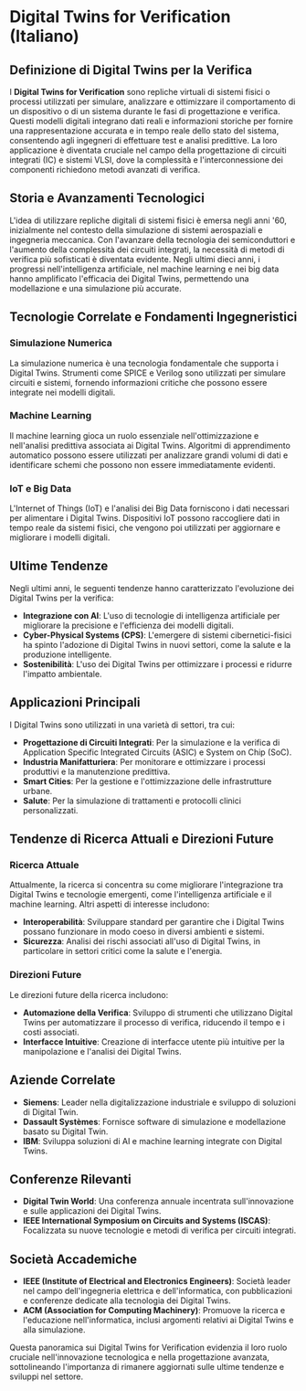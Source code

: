 # Digital Twins for Verification (Italiano)

## Definizione di Digital Twins per la Verifica

I **Digital Twins for Verification** sono repliche virtuali di sistemi fisici o processi utilizzati per simulare, analizzare e ottimizzare il comportamento di un dispositivo o di un sistema durante le fasi di progettazione e verifica. Questi modelli digitali integrano dati reali e informazioni storiche per fornire una rappresentazione accurata e in tempo reale dello stato del sistema, consentendo agli ingegneri di effettuare test e analisi predittive. La loro applicazione è diventata cruciale nel campo della progettazione di circuiti integrati (IC) e sistemi VLSI, dove la complessità e l'interconnessione dei componenti richiedono metodi avanzati di verifica.

## Storia e Avanzamenti Tecnologici

L'idea di utilizzare repliche digitali di sistemi fisici è emersa negli anni '60, inizialmente nel contesto della simulazione di sistemi aerospaziali e ingegneria meccanica. Con l'avanzare della tecnologia dei semiconduttori e l'aumento della complessità dei circuiti integrati, la necessità di metodi di verifica più sofisticati è diventata evidente. Negli ultimi dieci anni, i progressi nell'intelligenza artificiale, nel machine learning e nei big data hanno amplificato l'efficacia dei Digital Twins, permettendo una modellazione e una simulazione più accurate.

## Tecnologie Correlate e Fondamenti Ingegneristici

### Simulazione Numerica

La simulazione numerica è una tecnologia fondamentale che supporta i Digital Twins. Strumenti come SPICE e Verilog sono utilizzati per simulare circuiti e sistemi, fornendo informazioni critiche che possono essere integrate nei modelli digitali.

### Machine Learning

Il machine learning gioca un ruolo essenziale nell'ottimizzazione e nell'analisi predittiva associata ai Digital Twins. Algoritmi di apprendimento automatico possono essere utilizzati per analizzare grandi volumi di dati e identificare schemi che possono non essere immediatamente evidenti.

### IoT e Big Data

L'Internet of Things (IoT) e l'analisi dei Big Data forniscono i dati necessari per alimentare i Digital Twins. Dispositivi IoT possono raccogliere dati in tempo reale da sistemi fisici, che vengono poi utilizzati per aggiornare e migliorare i modelli digitali.

## Ultime Tendenze

Negli ultimi anni, le seguenti tendenze hanno caratterizzato l'evoluzione dei Digital Twins per la verifica:

- **Integrazione con AI**: L'uso di tecnologie di intelligenza artificiale per migliorare la precisione e l'efficienza dei modelli digitali.
- **Cyber-Physical Systems (CPS)**: L'emergere di sistemi cibernetici-fisici ha spinto l'adozione di Digital Twins in nuovi settori, come la salute e la produzione intelligente.
- **Sostenibilità**: L'uso dei Digital Twins per ottimizzare i processi e ridurre l'impatto ambientale.

## Applicazioni Principali

I Digital Twins sono utilizzati in una varietà di settori, tra cui:

- **Progettazione di Circuiti Integrati**: Per la simulazione e la verifica di Application Specific Integrated Circuits (ASIC) e System on Chip (SoC).
- **Industria Manifatturiera**: Per monitorare e ottimizzare i processi produttivi e la manutenzione predittiva.
- **Smart Cities**: Per la gestione e l'ottimizzazione delle infrastrutture urbane.
- **Salute**: Per la simulazione di trattamenti e protocolli clinici personalizzati.

## Tendenze di Ricerca Attuali e Direzioni Future

### Ricerca Attuale

Attualmente, la ricerca si concentra su come migliorare l'integrazione tra Digital Twins e tecnologie emergenti, come l'intelligenza artificiale e il machine learning. Altri aspetti di interesse includono:

- **Interoperabilità**: Sviluppare standard per garantire che i Digital Twins possano funzionare in modo coeso in diversi ambienti e sistemi.
- **Sicurezza**: Analisi dei rischi associati all'uso di Digital Twins, in particolare in settori critici come la salute e l'energia.

### Direzioni Future

Le direzioni future della ricerca includono:

- **Automazione della Verifica**: Sviluppo di strumenti che utilizzano Digital Twins per automatizzare il processo di verifica, riducendo il tempo e i costi associati.
- **Interfacce Intuitive**: Creazione di interfacce utente più intuitive per la manipolazione e l'analisi dei Digital Twins.

## Aziende Correlate

- **Siemens**: Leader nella digitalizzazione industriale e sviluppo di soluzioni di Digital Twin.
- **Dassault Systèmes**: Fornisce software di simulazione e modellazione basato su Digital Twin.
- **IBM**: Sviluppa soluzioni di AI e machine learning integrate con Digital Twins.

## Conferenze Rilevanti

- **Digital Twin World**: Una conferenza annuale incentrata sull'innovazione e sulle applicazioni dei Digital Twins.
- **IEEE International Symposium on Circuits and Systems (ISCAS)**: Focalizzata su nuove tecnologie e metodi di verifica per circuiti integrati.

## Società Accademiche

- **IEEE (Institute of Electrical and Electronics Engineers)**: Società leader nel campo dell'ingegneria elettrica e dell'informatica, con pubblicazioni e conferenze dedicate alla tecnologia dei Digital Twins.
- **ACM (Association for Computing Machinery)**: Promuove la ricerca e l'educazione nell'informatica, inclusi argomenti relativi ai Digital Twins e alla simulazione.

Questa panoramica sui Digital Twins for Verification evidenzia il loro ruolo cruciale nell'innovazione tecnologica e nella progettazione avanzata, sottolineando l'importanza di rimanere aggiornati sulle ultime tendenze e sviluppi nel settore.